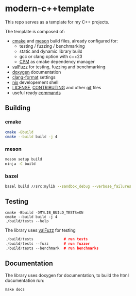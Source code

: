 # modern-c++template

This repo serves as a template for my C++ projects.

The template is composed of:

- [cmake](./CMakeLists.txt) and [meson](./meson.build) build files, already configured for:
    - testing / fuzzing / benchmarking
    - static and dynamic library build
    - gcc or clang option with c++23
    - [CPM](https://github.com/cpm-cmake/CPM.cmake) as cmake dependency manager
- [valFuzz](https://github.com/San7o/valFuzz) for testing, fuzzing and benchmarking
- [doxygen](./doxtgen.conf) documentation
- [clang-format](./.clang-format) settings
- [nix](./flake.nix) developement shell
- [LICENSE](./LICENSE), [CONTRIBUTING](./CONTRIBUTING.md) and other [git](./.gitattributes) files
- useful ready [commands](./Makefile)

## Building

### cmake
```bash
cmake -Bbuild
cmake --build build -j 4
```
### meson
```bash
meson setup build
ninja -C build
```
### bazel
```bash
bazel build //src:mylib --sandbox_debug --verbose_failures
```

## Testing
```
cmake -Bbuild -DMYLIB_BUILD_TESTS=ON
cmake --build build -j 4
./build/tests --help
```
The library uses [valFuzz](https://github.com/San7o/valFuzz) for testing
```c++
./build/tests              # run tests
./build/tests --fuzz       # run fuzzer
./build/tests --benchmark  # run benchmarks
```

## Documentation

The library uses doxygen for documentation, to build the html documentation run:
```
make docs
```
